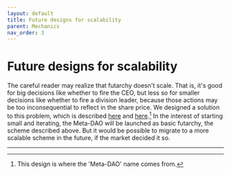 ```yaml
---
layout: default
title: Future designs for scalability
parent: Mechanics
nav_order: 3
---
```


# Future designs for scalability

The careful reader may realize that futarchy doesn't scale. That is, it's good
for big decisions like whether to fire the CEO, but less so for smaller decisions
like whether to fire a division leader, because those actions may be too
inconsequential to reflect in the share price. We designed a solution to this
problem, which is described [here](https://github.com/metaDAOproject/Manifesto/blob/main/Manifesto.pdf)
and 
[here](https://medium.com/@metaproph3t/from-corporations-to-nations-how-the-meta-dao-is-going-to-change-everything-part-3-16b3880fd86c).[^1]
In the interest of starting small and iterating, the Meta-DAO will be launched
as basic futarchy, the scheme described above. But it would be possible to migrate
to a more scalable scheme in the future, if the market decided it so.

---- 

[^1]: This design is where the 'Meta-DAO' name comes from.
